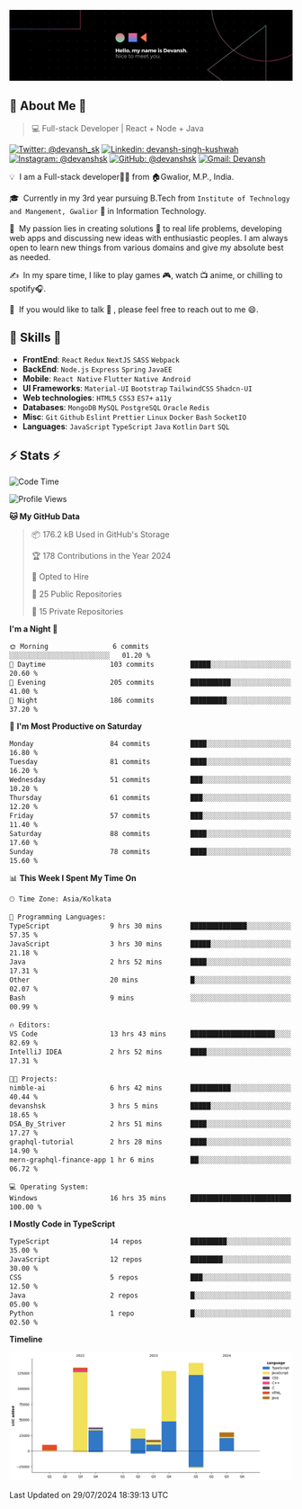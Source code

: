 ![Banner](./Devansh%20Singh%20Banner.png)

## 👋 About Me 👋

> 💻 Full-stack Developer | React + Node + Java

[![Twitter: @devansh_sk](https://img.shields.io/twitter/follow/devansh_sk?style=social)](https://twitter.com/devansh_sk)
[![Linkedin: devansh-singh-kushwah](https://img.shields.io/badge/-Devansh%20Singh%20Kushwah-blue?style=flat-square&logo=Linkedin&logoColor=white&link=https://www.linkedin.com/in/devanshsk/)](https://www.linkedin.com/in/devanshsk/)
[![Instagram: @devanshsk](https://img.shields.io/badge/-devanshsk-E4405F?style=flat-square&logo=instagram&logoColor=white)](https://instagram.com/devanshsk)
[![GitHub: @devanshsk](https://img.shields.io/github/followers/devanshsk?label=follow&style=social)](https://github.com/devanshsk)
[![Gmail: Devansh](https://img.shields.io/badge/Gmail-D14836?style=flat-square&logo=gmail&logoColor=white)](mailto:work.devanshsk@gmail.com)

💡 &nbsp;I am a Full-stack developer🧑‍💻 from 🏠Gwalior, M.P., India.

🎓 &nbsp;Currently in my 3rd year pursuing B.Tech from `Institute of Technology and Mangement, Gwalior` 🏫 in Information Technology.

🌱 &nbsp;My passion lies in creating solutions 🚩 to real life problems, developing web apps and discussing new ideas with enthusiastic peoples.
I am always open to learn new things from various domains and give my absolute best as needed.

✍️ &nbsp;In my spare time, I like to play games 🎮, watch 📺 anime, or chilling to spotify🎧.

💬 &nbsp;If you would like to talk 👋 , please feel free to reach out to me 😄.

##  🎉 Skills  🎉
- **FrontEnd**: `React` `Redux` `NextJS` `SASS` `Webpack`
- **BackEnd**: `Node.js` `Express` `Spring` `JavaEE`
- **Mobile**: `React Native` `Flutter` `Native Android`
- **UI Frameworks**: `Material-UI` `Bootstrap` `TailwindCSS` `Shadcn-UI`
- **Web technologies**: `HTML5` `CSS3` `ES7+` `a11y`
- **Databases**: `MongoDB` `MySQL` `PostgreSQL` `Oracle` `Redis`
- **Misc**: `Git` `Github` `Eslint` `Prettier` `Linux` `Docker` `Bash` `SocketIO`
- **Languages**: `JavaScript` `TypeScript` `Java` `Kotlin` `Dart` `SQL`

## ⚡ Stats ⚡
<!--START_SECTION:waka-->
![Code Time](http://img.shields.io/badge/Code%20Time-188%20hrs%2038%20mins-blue)

![Profile Views](http://img.shields.io/badge/Profile%20Views-13-blue)

**🐱 My GitHub Data** 

> 📦 176.2 kB Used in GitHub's Storage 
 > 
> 🏆 178 Contributions in the Year 2024
 > 
> 💼 Opted to Hire
 > 
> 📜 25 Public Repositories 
 > 
> 🔑 15 Private Repositories 
 > 
**I'm a Night 🦉** 

```text
🌞 Morning                6 commits           ░░░░░░░░░░░░░░░░░░░░░░░░░   01.20 % 
🌆 Daytime                103 commits         █████░░░░░░░░░░░░░░░░░░░░   20.60 % 
🌃 Evening                205 commits         ██████████░░░░░░░░░░░░░░░   41.00 % 
🌙 Night                  186 commits         █████████░░░░░░░░░░░░░░░░   37.20 % 
```
📅 **I'm Most Productive on Saturday** 

```text
Monday                   84 commits          ████░░░░░░░░░░░░░░░░░░░░░   16.80 % 
Tuesday                  81 commits          ████░░░░░░░░░░░░░░░░░░░░░   16.20 % 
Wednesday                51 commits          ███░░░░░░░░░░░░░░░░░░░░░░   10.20 % 
Thursday                 61 commits          ███░░░░░░░░░░░░░░░░░░░░░░   12.20 % 
Friday                   57 commits          ███░░░░░░░░░░░░░░░░░░░░░░   11.40 % 
Saturday                 88 commits          ████░░░░░░░░░░░░░░░░░░░░░   17.60 % 
Sunday                   78 commits          ████░░░░░░░░░░░░░░░░░░░░░   15.60 % 
```


📊 **This Week I Spent My Time On** 

```text
🕑︎ Time Zone: Asia/Kolkata

💬 Programming Languages: 
TypeScript               9 hrs 30 mins       ██████████████░░░░░░░░░░░   57.35 % 
JavaScript               3 hrs 30 mins       █████░░░░░░░░░░░░░░░░░░░░   21.18 % 
Java                     2 hrs 52 mins       ████░░░░░░░░░░░░░░░░░░░░░   17.31 % 
Other                    20 mins             █░░░░░░░░░░░░░░░░░░░░░░░░   02.07 % 
Bash                     9 mins              ░░░░░░░░░░░░░░░░░░░░░░░░░   00.99 % 

🔥 Editors: 
VS Code                  13 hrs 43 mins      █████████████████████░░░░   82.69 % 
IntelliJ IDEA            2 hrs 52 mins       ████░░░░░░░░░░░░░░░░░░░░░   17.31 % 

🐱‍💻 Projects: 
nimble-ai                6 hrs 42 mins       ██████████░░░░░░░░░░░░░░░   40.44 % 
devanshsk                3 hrs 5 mins        █████░░░░░░░░░░░░░░░░░░░░   18.65 % 
DSA_By_Striver           2 hrs 51 mins       ████░░░░░░░░░░░░░░░░░░░░░   17.27 % 
graphql-tutorial         2 hrs 28 mins       ████░░░░░░░░░░░░░░░░░░░░░   14.90 % 
mern-graphql-finance-app 1 hr 6 mins         ██░░░░░░░░░░░░░░░░░░░░░░░   06.72 % 

💻 Operating System: 
Windows                  16 hrs 35 mins      █████████████████████████   100.00 % 
```

**I Mostly Code in TypeScript** 

```text
TypeScript               14 repos            █████████░░░░░░░░░░░░░░░░   35.00 % 
JavaScript               12 repos            ████████░░░░░░░░░░░░░░░░░   30.00 % 
CSS                      5 repos             ███░░░░░░░░░░░░░░░░░░░░░░   12.50 % 
Java                     2 repos             █░░░░░░░░░░░░░░░░░░░░░░░░   05.00 % 
Python                   1 repo              █░░░░░░░░░░░░░░░░░░░░░░░░   02.50 % 
```



**Timeline**

![Lines of Code chart](https://raw.githubusercontent.com/DevanshSK/DevanshSK/main/assets/bar_graph.png)


 Last Updated on 29/07/2024 18:39:13 UTC
<!--END_SECTION:waka-->

